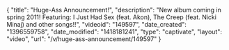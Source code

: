 {
    "title": "Huge-Ass Announcement!",
    "description": "New album coming in spring 2011! Featuring: I Just Had Sex (feat. Akon), The Creep (feat. Nicki Minaj) and other songs!!",
    "videoid": "149597",
    "date_created": "1396559758",
    "date_modified": "1418181241",
    "type": "captivate",
    "layout": "video",
    "url": "\/v\/huge-ass-announcement\/149597"
}